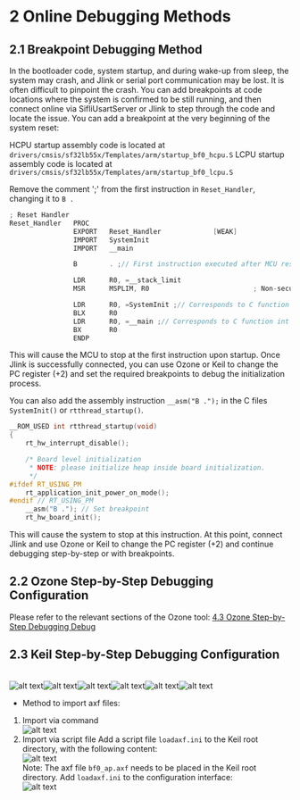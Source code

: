 # 2 Online Debugging Methods
## 2.1 Breakpoint Debugging Method
In the bootloader code, system startup, and during wake-up from sleep, the system may crash, and Jlink or serial port communication may be lost. It is often difficult to pinpoint the crash. You can add breakpoints at code locations where the system is confirmed to be still running, and then connect online via SifliUsartServer or Jlink to step through the code and locate the issue. You can add a breakpoint at the very beginning of the system reset:

HCPU startup assembly code is located at `drivers/cmsis/sf32lb55x/Templates/arm/startup_bf0_hcpu.S`
LCPU startup assembly code is located at `drivers/cmsis/sf32lb55x/Templates/arm/startup_bf0_lcpu.S`

Remove the comment ';' from the first instruction in `Reset_Handler`, changing it to `B .`
```c
; Reset Handler
Reset_Handler   PROC
                EXPORT   Reset_Handler             [WEAK]
                IMPORT   SystemInit
                IMPORT   __main

                B        . ;// First instruction executed after MCU reset, add breakpoint here

                LDR      R0, =__stack_limit
                MSR      MSPLIM, R0                          ; Non-secure version of MSPLIM is RAZ/WI

                LDR      R0, =SystemInit ;// Corresponds to C function void SystemInit(void)
                BLX      R0
                LDR      R0, =__main ;// Corresponds to C function int $Sub$$main(void)->rtthread_startup();
                BX       R0
                ENDP
```

This will cause the MCU to stop at the first instruction upon startup. Once Jlink is successfully connected, you can use Ozone or Keil to change the PC register (+2) and set the required breakpoints to debug the initialization process.

You can also add the assembly instruction `__asm("B .");` in the C files `SystemInit()` or `rtthread_startup()`.
```c
__ROM_USED int rtthread_startup(void)
{
    rt_hw_interrupt_disable();

    /* Board level initialization
     * NOTE: please initialize heap inside board initialization.
     */
#ifdef RT_USING_PM
    rt_application_init_power_on_mode();
#endif // RT_USING_PM
    __asm("B ."); // Set breakpoint
    rt_hw_board_init();
```
This will cause the system to stop at this instruction. At this point, connect Jlink and use Ozone or Keil to change the PC register (+2) and continue debugging step-by-step or with breakpoints.

## 2.2 Ozone Step-by-Step Debugging Configuration
Please refer to the relevant sections of the Ozone tool:
[4.3 Ozone Step-by-Step Debugging Debug](../tools/ozone.md/#43Ozone单步调试Debug)
## 2.3 Keil Step-by-Step Debugging Configuration
<br>![alt text](./assets/icd/icd001.png)![alt text](./assets/icd/icd002.png)![alt text](./assets/icd/icd003.png)![alt text](./assets/icd/icd004.png)![alt text](./assets/icd/icd005.png)![alt text](./assets/icd/icd006.png)<br>
- Method to import axf files:
1. Import via command
<br>![alt text](./assets/icd/icd007.png)<br>
2. Import via script file
Add a script file `loadaxf.ini` to the Keil root directory, with the following content:
<br>![alt text](./assets/icd/icd008.png)<br>
Note: The axf file `bf0_ap.axf` needs to be placed in the Keil root directory.
Add `loadaxf.ini` to the configuration interface:
<br>![alt text](./assets/icd/icd009.png)<br>